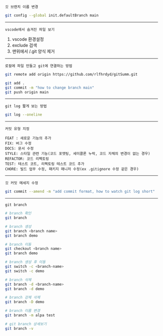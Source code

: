 
`깃 브랜치 이름 변경`
```bash
git config --global init.defaultBranch main
```

---

`vscode에서 숨겨진 파일 보기`
1. vscode 환경설정
2. exclude 검색
3. 맨위에서 /.git 양식 제거

---

`로컬에 파일 만들고 git에 연결하는 방법`
```bash
git remote add origin https://github.com/rlfhrdyd/gitSumm.git

git add .
git commit -m "how to change branch main"
git push origin main
```

---

`git log 짧게 보는 방법`
```bash
git log --oneline
```

---

`커밋 유형 지정`
```text
FEAT : 새로운 기능의 추가
FIX: 버그 수정
DOCS: 문서 수정
STYLE: 스타일 관련 기능(코드 포맷팅, 세미콜론 누락, 코드 자체의 변경이 없는 경우)
REFACTOR: 코드 리펙토링
TEST: 테스트 코트, 리펙토링 테스트 코드 추가
CHORE: 빌드 업무 수정, 패키지 매니저 수정(ex .gitignore 수정 같은 경우)
```

---

`깃 커밋 메세지 수정`
```bash
git commit --amend -m "add commit format, how to watch git log short"
```

---

`git branch`
```bash
# branch 확인
git branch

# branch 생성
git branch <branch name>
git branch demo 

# branch 이동
git checkout <branch name>
git branch demo

# branch 생성 후 이동
git switch -c <branch-name>
git switch -c demo

# branch 삭제
git branch -d <branch-name>
git branch -d demo

# branch 강제 삭제
git branch -D demo

# branch 이름 변경
git branch -m alpa test

# git branch 상세보기
git branch -v
```

